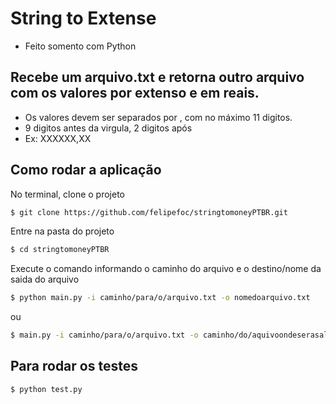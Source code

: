# String to Extense

- Feito somento com Python


## Recebe um arquivo.txt e retorna outro arquivo com os valores por extenso e em reais.

- Os valores devem ser separados por , com no máximo 11 digitos.
- 9 digitos antes da virgula, 2 digitos após
- Ex: XXXXXX,XX


Como rodar a aplicação
-------------

No terminal, clone o projeto
```bash
$ git clone https://github.com/felipefoc/stringtomoneyPTBR.git
```
Entre na pasta do projeto
```bash
$ cd stringtomoneyPTBR
```
Execute o comando informando o caminho do arquivo e o destino/nome da saida do arquivo
```bash
$ python main.py -i caminho/para/o/arquivo.txt -o nomedoarquivo.txt
```
ou
```bash
$ main.py -i caminho/para/o/arquivo.txt -o caminho/do/aquivoondeserasalvo/nomedoarquivo.txt
```

Para rodar os testes
-------------
```bash
$ python test.py
```